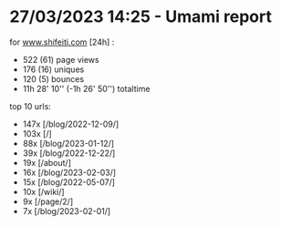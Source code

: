 # 27/03/2023 14:25 - Umami report
for www.shifeiti.com [24h] :

 - 522 (61) page views
 - 176 (16) uniques
 - 120 (5) bounces
 - 11h 28' 10'' (-1h 26' 50'') totaltime


top 10 urls:
 - 147x [/blog/2022-12-09/]
 - 103x [/]
 - 88x [/blog/2023-01-12/]
 - 39x [/blog/2022-12-22/]
 - 19x [/about/]
 - 16x [/blog/2023-02-03/]
 - 15x [/blog/2022-05-07/]
 - 10x [/wiki/]
 - 9x [/page/2/]
 - 7x [/blog/2023-02-01/]



